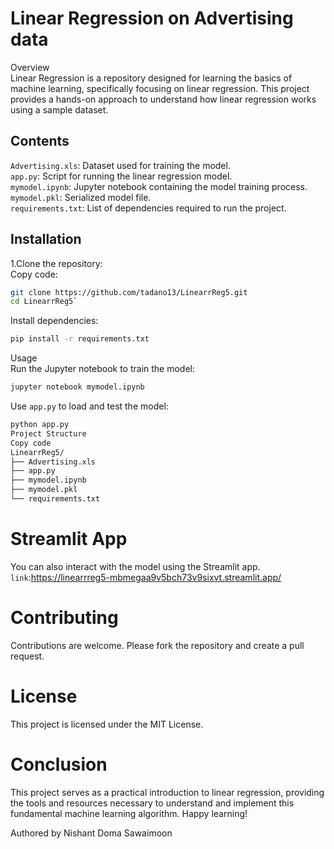 # Linear Regression on Advertising data
Overview <br>
Linear Regression is a repository designed for learning the basics of machine learning, specifically focusing on linear regression. This project provides a hands-on approach to understand how linear regression works using a sample dataset. <br>

## Contents


`Advertising.xls`: Dataset used for training the model.<br>
`app.py`: Script for running the linear regression model.<br>
`mymodel.ipynb`: Jupyter notebook containing the model training process.<br>
`mymodel.pkl`: Serialized model file.<br>
`requirements.txt`: List of dependencies required to run the project.<br>

## Installation


1.Clone the repository:<br>
Copy code:
```bash
git clone https://github.com/tadano13/LinearrReg5.git
cd LinearrReg5`
```
Install dependencies:<br>
```bash
pip install -r requirements.txt
```
Usage<br>
Run the Jupyter notebook to train the model:<br>
```bash
jupyter notebook mymodel.ipynb
```
Use `app.py` to load and test the model:
```bash
python app.py
Project Structure
Copy code
LinearrReg5/
├── Advertising.xls
├── app.py
├── mymodel.ipynb
├── mymodel.pkl
└── requirements.txt
```
# Streamlit App<br>

You can also interact with the model using the Streamlit app.<br>
`link`:https://linearrreg5-mbmegaa9v5bch73v9sixvt.streamlit.app/

# Contributing<br>

Contributions are welcome. Please fork the repository and create a pull request.<br>

# License<br>

This project is licensed under the MIT License.<br>

# Conclusion<br>

This project serves as a practical introduction to linear regression, providing the tools and resources necessary to understand and implement this fundamental machine learning algorithm. Happy learning!<br>

Authored by Nishant Doma Sawaimoon
